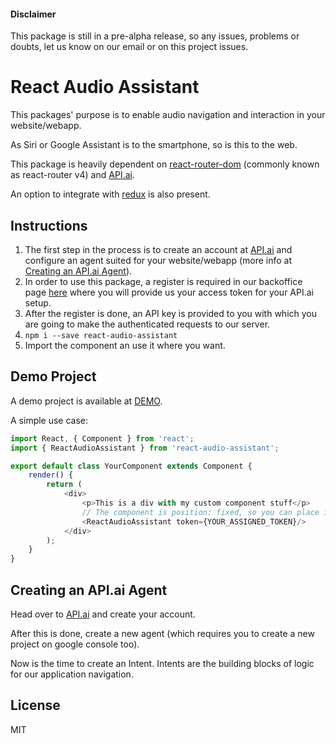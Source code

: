 #### Disclaimer
This package is still in a pre-alpha release, so any issues, problems or doubts, let us know on our email or on this project issues.

# React Audio Assistant

This packages' purpose is to enable audio navigation and interaction in your website/webapp.

As Siri or Google Assistant is to the smartphone, so is this to the web.

This package is heavily dependent on [react-router-dom](https://reacttraining.com/react-router/web/guides/philosophy) (commonly known as react-router v4) and [API.ai](https://api.ai/).

An option to integrate with [redux](http://redux.js.org/) is also present.

## Instructions

1. The first step in the process is to create an account at [API.ai](https://api.ai/) and configure an agent suited for your website/webapp (more info at [Creating an API.ai Agent]()).
2. In order to use this package, a register is required in our backoffice page [here]() where you will provide us your access token for your API.ai setup.
3. After the register is done, an API key is provided to you with which you are going to make the authenticated requests to our server.
4. `npm i --save react-audio-assistant`
5. Import the component an use it where you want.

## Demo Project

A demo project is available at [DEMO]().

A simple use case:
```javascript
import React, { Component } from 'react';
import { ReactAudioAssistant } from 'react-audio-assistant';

export default class YourComponent extends Component {
    render() {
        return (
            <div>
                <p>This is a div with my custom component stuff</p>
                // The component is position: fixed, so you can place it where you want.
                <ReactAudioAssistant token={YOUR_ASSIGNED_TOKEN}/>
            </div>
        );
    }
}
```

## Creating an API.ai Agent

Head over to [API.ai](https://api.ai/) and create your account.

After this is done, create a new agent (which requires you to create a new project on google console too).

Now is the time to create an Intent. Intents are the building blocks of logic for our application navigation.

## License

MIT
